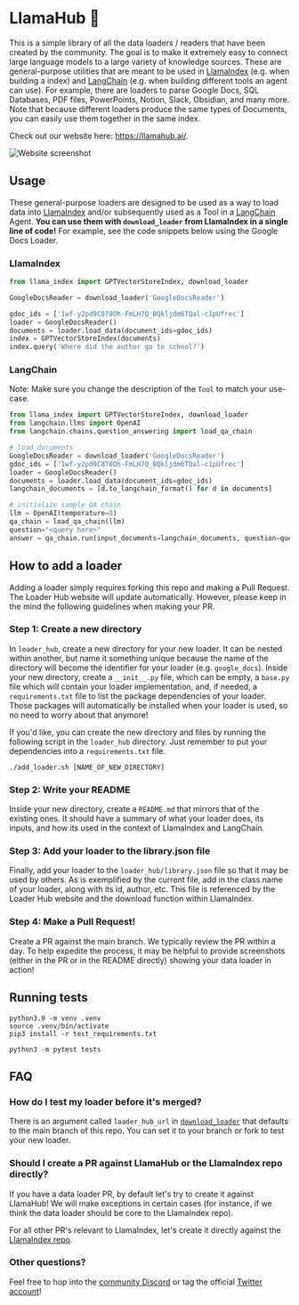 # LlamaHub 🦙

This is a simple library of all the data loaders / readers that have been created by the community. The goal is to make it extremely easy to connect large language models to a large variety of knowledge sources. These are general-purpose utilities that are meant to be used in [LlamaIndex](https://github.com/jerryjliu/gpt_index/tree/main/gpt_index) (e.g. when building a index) and [LangChain](https://github.com/hwchase17/langchain) (e.g. when building different tools an agent can use). For example, there are loaders to parse Google Docs, SQL Databases, PDF files, PowerPoints, Notion, Slack, Obsidian, and many more. Note that because different loaders produce the same types of Documents, you can easily use them together in the same index.

Check out our website here: https://llamahub.ai/.

![Website screenshot](https://scrabble-dictionary.s3.us-west-2.amazonaws.com/Screen+Shot+2023-02-11+at+12.45.44+PM.png)

## Usage

These general-purpose loaders are designed to be used as a way to load data into [LlamaIndex](https://github.com/jerryjliu/gpt_index/tree/main/gpt_index) and/or subsequently used as a Tool in a [LangChain](https://github.com/hwchase17/langchain) Agent. **You can use them with `download_loader` from LlamaIndex in a single line of code!** For example, see the code snippets below using the Google Docs Loader.

### LlamaIndex

```python
from llama_index import GPTVectorStoreIndex, download_loader

GoogleDocsReader = download_loader('GoogleDocsReader')

gdoc_ids = ['1wf-y2pd9C878Oh-FmLH7Q_BQkljdm6TQal-c1pUfrec']
loader = GoogleDocsReader()
documents = loader.load_data(document_ids=gdoc_ids)
index = GPTVectorStoreIndex(documents)
index.query('Where did the author go to school?')
```

### LangChain

Note: Make sure you change the description of the `Tool` to match your use-case.

```python
from llama_index import GPTVectorStoreIndex, download_loader
from langchain.llms import OpenAI
from langchain.chains.question_answering import load_qa_chain

# load documents
GoogleDocsReader = download_loader('GoogleDocsReader')
gdoc_ids = ['1wf-y2pd9C878Oh-FmLH7Q_BQkljdm6TQal-c1pUfrec']
loader = GoogleDocsReader()
documents = loader.load_data(document_ids=gdoc_ids)
langchain_documents = [d.to_langchain_format() for d in documents]

# initialize sample QA chain
llm = OpenAI(temperature=0)
qa_chain = load_qa_chain(llm)
question="<query here>"
answer = qa_chain.run(input_documents=langchain_documents, question=question)

```

## How to add a loader

Adding a loader simply requires forking this repo and making a Pull Request. The Loader Hub website will update automatically. However, please keep in the mind the following guidelines when making your PR.

### Step 1: Create a new directory

In `loader_hub`, create a new directory for your new loader. It can be nested within another, but name it something unique because the name of the directory will become the identifier for your loader (e.g. `google_docs`). Inside your new directory, create a `__init__.py` file, which can be empty, a `base.py` file which will contain your loader implementation, and, if needed, a `requirements.txt` file to list the package dependencies of your loader. Those packages will automatically be installed when your loader is used, so no need to worry about that anymore!

If you'd like, you can create the new directory and files by running the following script in the `loader_hub` directory. Just remember to put your dependencies into a `requirements.txt` file.

```
./add_loader.sh [NAME_OF_NEW_DIRECTORY]
```

### Step 2: Write your README

Inside your new directory, create a `README.md` that mirrors that of the existing ones. It should have a summary of what your loader does, its inputs, and how its used in the context of LlamaIndex and LangChain.

### Step 3: Add your loader to the library.json file

Finally, add your loader to the `loader_hub/library.json` file so that it may be used by others. As is exemplified by the current file, add in the class name of your loader, along with its id, author, etc. This file is referenced by the Loader Hub website and the download function within LlamaIndex.

### Step 4: Make a Pull Request!

Create a PR against the main branch. We typically review the PR within a day. To help expedite the process, it may be helpful to provide screenshots (either in the PR or in
the README directly) showing your data loader in action!

## Running tests

```shell
python3.9 -m venv .venv
source .venv/bin/activate 
pip3 install -r test_requirements.txt

python3 -m pytest tests 
```

## FAQ

### How do I test my loader before it's merged?

There is an argument called `loader_hub_url` in [`download_loader`](https://github.com/jerryjliu/gpt_index/blob/main/gpt_index/readers/download.py) that defaults to the main branch of this repo. You can set it to your branch or fork to test your new loader.

### Should I create a PR against LlamaHub or the LlamaIndex repo directly?

If you have a data loader PR, by default let's try to create it against LlamaHub! We will make exceptions in certain cases
(for instance, if we think the data loader should be core to the LlamaIndex repo).

For all other PR's relevant to LlamaIndex, let's create it directly against the [LlamaIndex repo](https://github.com/jerryjliu/gpt_index).

### Other questions?

Feel free to hop into the [community Discord](https://discord.gg/dGcwcsnxhU) or tag the official [Twitter account](https://twitter.com/gpt_index)!
